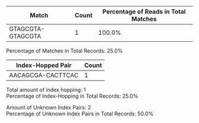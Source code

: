 | Match | Count | Percentage of Reads in Total Matches |
|---|---|---|
| GTAGCGTA-GTAGCGTA | 1 | 100.0%|

Percentage of Matches in Total Records: 25.0%

| Index-Hopped Pair | Count |
|---|---|
| AACAGCGA-CACTTCAC | 1 |

Total amount of index hopping: 1  
Percentage of Index-Hopping in Total Records:  25.0%  

Amount of Unknown Index Pairs: 2  
Percentage of Unknown Index Pairs in Total Records: 50.0%  
